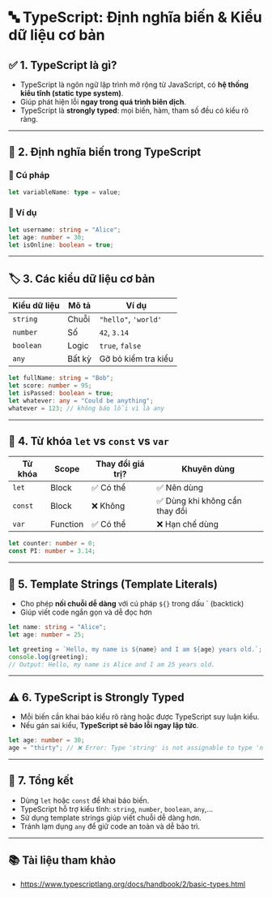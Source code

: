# 🔤 TypeScript: Định nghĩa biến & Kiểu dữ liệu cơ bản

## ✅ 1. TypeScript là gì?
- TypeScript là ngôn ngữ lập trình mở rộng từ JavaScript, có **hệ thống kiểu tĩnh (static type system)**.
- Giúp phát hiện lỗi **ngay trong quá trình biên dịch**.
- TypeScript là **strongly typed**: mọi biến, hàm, tham số đều có kiểu rõ ràng.

---

## 🧠 2. Định nghĩa biến trong TypeScript

### 🔸 Cú pháp
```ts
let variableName: type = value;
```

### 🔸 Ví dụ
```ts
let username: string = "Alice";
let age: number = 30;
let isOnline: boolean = true;
```

---

## 🏷️ 3. Các kiểu dữ liệu cơ bản

| Kiểu dữ liệu | Mô tả | Ví dụ |
|-------------|-------|-------|
| `string`    | Chuỗi | `"hello"`, `'world'` |
| `number`    | Số    | `42`, `3.14` |
| `boolean`   | Logic | `true`, `false` |
| `any`       | Bất kỳ | Gỡ bỏ kiểm tra kiểu |

```ts
let fullName: string = "Bob";
let score: number = 95;
let isPassed: boolean = true;
let whatever: any = "Could be anything";
whatever = 123; // không báo lỗi vì là any
```

---

## 🧱 4. Từ khóa `let` vs `const` vs `var`

| Từ khóa | Scope | Thay đổi giá trị? | Khuyên dùng |
|---------|-------|-------------------|-------------|
| `let`   | Block | ✅ Có thể         | ✅ Nên dùng |
| `const` | Block | ❌ Không          | ✅ Dùng khi không cần thay đổi |
| `var`   | Function | ✅ Có thể      | ❌ Hạn chế dùng |

```ts
let counter: number = 0;
const PI: number = 3.14;
```

---

## 🧵 5. Template Strings (Template Literals)

- Cho phép **nối chuỗi dễ dàng** với cú pháp `${}` trong dấu ` (backtick)
- Giúp viết code ngắn gọn và dễ đọc hơn

```ts
let name: string = "Alice";
let age: number = 25;

let greeting = `Hello, my name is ${name} and I am ${age} years old.`;
console.log(greeting);
// Output: Hello, my name is Alice and I am 25 years old.
```

---

## ⚠️ 6. TypeScript is Strongly Typed

- Mỗi biến cần khai báo kiểu rõ ràng hoặc được TypeScript suy luận kiểu.
- Nếu gán sai kiểu, **TypeScript sẽ báo lỗi ngay lập tức**.

```ts
let age: number = 30;
age = "thirty"; // ❌ Error: Type 'string' is not assignable to type 'number'
```

---

## 📝 7. Tổng kết
- Dùng `let` hoặc `const` để khai báo biến.
- TypeScript hỗ trợ kiểu tĩnh: `string`, `number`, `boolean`, `any`,...
- Sử dụng template strings giúp viết chuỗi dễ dàng hơn.
- Tránh lạm dụng `any` để giữ code an toàn và dễ bảo trì.

---

## 📚 Tài liệu tham khảo
- https://www.typescriptlang.org/docs/handbook/2/basic-types.html
